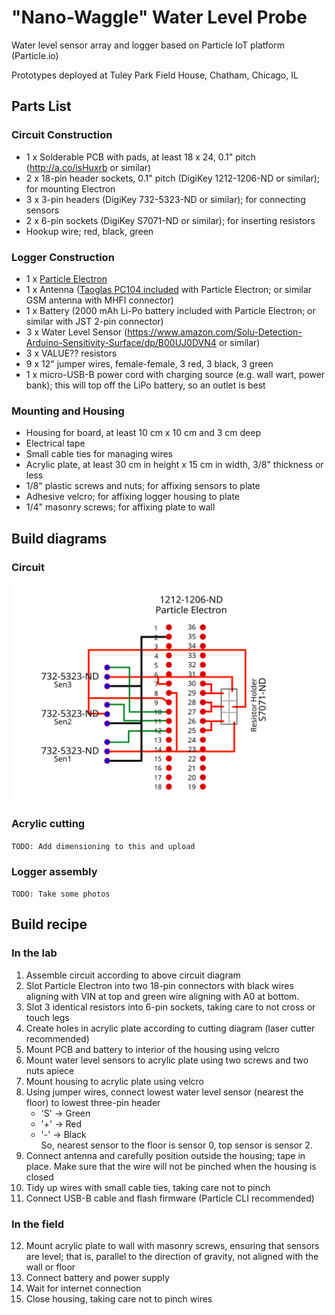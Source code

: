 <!--
waggle_topic=IGNORE
-->

# "Nano-Waggle" Water Level Probe
Water level sensor array and logger based on Particle IoT platform (Particle.io)

Prototypes deployed at Tuley Park Field House, Chatham, Chicago, IL

## Parts List
### Circuit Construction
- 1 x Solderable PCB with pads, at least 18 x 24, 0.1" pitch (http://a.co/isHuxrb or similar)
- 2 x 18-pin header sockets, 0.1" pitch (DigiKey 1212-1206-ND or similar); for mounting Electron
- 3 x 3-pin headers (DigiKey 732-5323-ND or similar); for connecting sensors
- 2 x 6-pin sockets (DigiKey S7071-ND or similar); for inserting resistors
- Hookup wire; red, black, green  
### Logger Construction
- 1 x [Particle Electron](https://docs.particle.io/datasheets/electron-(cellular)/electron-datasheet/ "Electron datasheet")
- 1 x Antenna ([Taoglas PC104 included](http://www.taoglas.com/wp-content/uploads/2015/06/PC104.07.0165C.pdf "PDF doc sheet") with Particle Electron; or similar GSM antenna with MHFI connector)
- 1 x Battery (2000 mAh Li-Po battery included with Particle Electron; or similar with JST 2-pin connector)
- 3 x Water Level Sensor (https://www.amazon.com/Solu-Detection-Arduino-Sensitivity-Surface/dp/B00UJ0DVN4 or similar)
- 3 x VALUE?? resistors
- 9 x 12" jumper wires, female-female, 3 red, 3 black, 3 green
- 1 x micro-USB-B power cord with charging source (e.g. wall wart, power bank); this will top off the LiPo battery, so an outlet is best  
### Mounting and Housing
- Housing for board, at least 10 cm x 10 cm and 3 cm deep
- Electrical tape
- Small cable ties for managing wires
- Acrylic plate, at least 30 cm in height x 15 cm in width, 3/8" thickness or less
- 1/8" plastic screws and nuts; for affixing sensors to plate
- Adhesive velcro; for affixing logger housing to plate
- 1/4" masonry screws; for affixing plate to wall  

## Build diagrams
### Circuit


<img src="./waterLevelSensor.svg" width="800">

### Acrylic cutting
`TODO: Add dimensioning to this and upload`

### Logger assembly
`TODO: Take some photos`

## Build recipe
### In the lab
1. Assemble circuit according to above circuit diagram
2. Slot Particle Electron into two 18-pin connectors with black wires aligning with VIN at top and green wire aligning with A0 at bottom.
3. Slot 3 identical resistors into 6-pin sockets, taking care to not cross or touch legs
4. Create holes in acrylic plate according to cutting diagram (laser cutter recommended)
5. Mount PCB and battery to interior of the housing using velcro
6. Mount water level sensors to acrylic plate using two screws and two nuts apiece
7. Mount housing to acrylic plate using velcro
8. Using jumper wires, connect lowest water level sensor (nearest the floor) to lowest three-pin header  
   * 'S' -> Green
   * '+' -> Red
   * '-' -> Black  
 So, nearest sensor to the floor is sensor 0, top sensor is sensor 2.
9. Connect antenna and carefully position outside the housing; tape in place. Make sure that the wire will not be pinched when the housing is closed
10. Tidy up wires with small cable ties, taking care not to pinch
11. Connect USB-B cable and flash firmware (Particle CLI recommended)
### In the field
12. Mount acrylic plate to wall with masonry screws, ensuring that sensors are level; that is, parallel to the direction of gravity, not aligned with the wall or floor
13. Connect battery and power supply
15. Wait for internet connection
16. Close housing, taking care not to pinch wires
